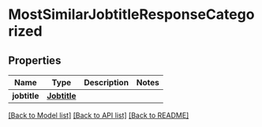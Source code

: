 # MostSimilarJobtitleResponseCategorized


## Properties
Name | Type | Description | Notes
------------ | ------------- | ------------- | -------------
**jobtitle** | [**Jobtitle**](Jobtitle.md) |  | 

[[Back to Model list]](../README.md#documentation-for-models) [[Back to API list]](../README.md#documentation-for-api-endpoints) [[Back to README]](../README.md)


